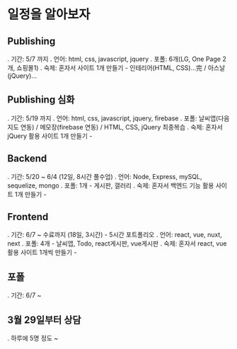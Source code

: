 # 일정을 알아보자
## Publishing
. 기간: 5/7 까지
. 언어: html, css, javascript, jquery
. 포폴: 6개(LG, One Page 2개, 쇼핑몰1)
. 숙제: 혼자서 사이트 1개 만들기 - 인테리어(HTML, CSS)...完 / 아스날(jQuery)...

## Publishing 심화
. 기간: 5/19 까지
. 언어: html, css, javascript, jquery, firebase
. 포폴: 날씨앱(다음지도 연동) / 메모장(firebase 연동) / HTML, CSS, jQuery 최종복습
. 숙제: 혼자서 jQuery 활용 사이트 1개 만들기 - 

## Backend
. 기간: 5/20 ~ 6/4 (12일, 8시간 풀수업)
. 언어: Node, Express, mySQL, sequelize, mongo
. 포폴: 1개 - 게시판, 갤러리
. 숙제: 혼자서 백엔드 기능 활용 사이트 1개 만들기 - 

## Frontend
. 기간: 6/7 ~ 수료까지 (18일, 3시간) - 5시간 포트폴리오
. 언어: react, vue, nuxt, next
. 포폴: 4개 - 날씨앱, Todo, react게시판, vue게시판
. 숙제: 혼자서 react, vue 활용 사이트 1개씩 만들기 - 

## 포폴
. 기간: 6/7 ~

## 3월 29일부터 상담
. 하루에 5명 정도 ~
